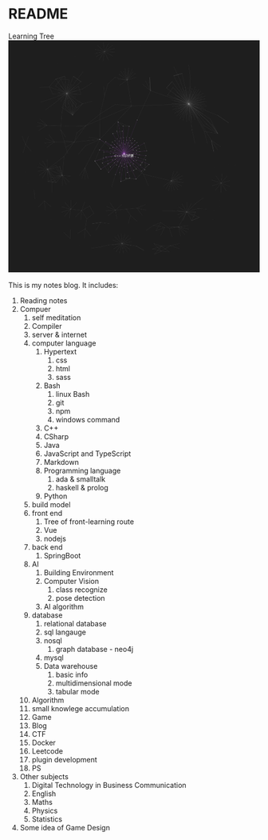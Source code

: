# README

Learning Tree
![](2022-09-17-04-44-58.png)

This is my notes blog. It includes:

1. Reading notes
2. Compuer
    1. self meditation
    2. Compiler
    3. server & internet
    4. computer language
        1. Hypertext
           1. css
           2. html
           3. sass
        2. Bash
           1. linux Bash
           2. git
           3. npm
           4. windows command
        3. C++
        4. CSharp
        5. Java
        6. JavaScript and TypeScript
        7. Markdown
        8. Programming language
           1. ada & smalltalk
           2. haskell & prolog
        9. Python
    5. build model
    6. front end
       1. Tree of front-learning route
       2. Vue
       3. nodejs
    7. back end
       1. SpringBoot
    8. AI
       1. Building Environment
       2. Computer Vision
          1. class recognize
          2. pose detection
       3. AI algorithm
    9.  database
        1.  relational database
        2.  sql langauge
        3.  nosql
            1.  graph database - neo4j
        4.  mysql
        5.  Data warehouse
            1.  basic info
            2.  multidimensional mode
            3.  tabular mode
    10. Algorithm
    11. small knowlege accumulation
    12. Game
    13. Blog
    14. CTF
    15. Docker
    16. Leetcode
    17. plugin development
    18. PS
3.  Other subjects
    1.  Digital Technology in Business Communication
    2.  English
    3.  Maths
    4.  Physics
    5.  Statistics
4. Some idea of Game Design